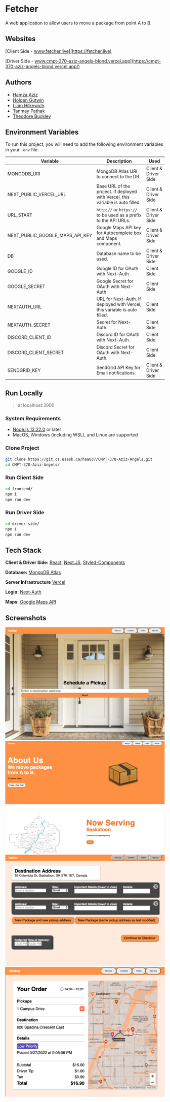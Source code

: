 
# Fetcher

A web application to allow users to move a package from point A to B.

## Websites

[Client Side - www.fetcher.live](https://fetcher.live)

[Driver Side - www.cmpt-370-aziz-angels-blond.vercel.app](https://cmpt-370-aziz-angels-blond.vercel.app/)

## Authors

- [Hamza Aziz](https://www.linkedin.com/in/hamzaaziz975/)
- [Holden Gutwin](https://www.linkedin.com/in/holdengutwin/)
- [Liam Hilkewich](https://www.linkedin.com/in/liam-hilkewich-8322a0234/)
- [Tanmay Pathak](https://www.tanmaypathak.tech/)
- [Theodore Buckley](https://www.youtube.com/watch?v=dQw4w9WgXcQ)

## Environment Variables

To run this project, you will need to add the following environment variables in your `.env` file.

| Variable                        | Description                                                                     | Used                 |
|---------------------------------|---------------------------------------------------------------------------------|----------------------|
| MONGODB_URI                     | MongoDB Atlas URI to connect to the DB.                                         | Client & Driver Side |
| NEXT_PUBLIC_VERCEL_URL          | Base URL of the project. If deployed with Vercel, this variable is auto filled. | Client & Driver Side |
| URL_START                       | `http://` or `https://` to be used as a prefix to the API URLs.                 | Client & Driver Side |
| NEXT_PUBLIC_GOOGLE_MAPS_API_KEY | Google Maps API key for Autocomplete box and Maps component.                    | Client & Driver Side |
| DB                              | Database name to be used.                                                       | Client & Driver Side |
| GOOGLE_ID                       | Google ID for OAuth with Next-Auth                                              | Client Side          |
| GOOGLE_SECRET                   | Google Secret for OAuth with Next-Auth                                          | Client Side          |
| NEXTAUTH_URL                    | URL for Next-Auth. If deployed with Vercel, this variable is auto filled.       | Client Side          |
| NEXTAUTH_SECRET                 | Secret for Next-Auth.                                                           | Client Side          |
| DISCORD_CLIENT_ID               | Discord ID for OAuth with Next-Auth.                                            | Client Side          |
| DISCORD_CLIENT_SECRET           | Discord Secret for OAuth with Next-Auth.                                        | Client Side          |
| SENDGRID_KEY                    | SendGrid API Key for Email notifications.                                       | Client & Driver Side |

## Run Locally

> at localhost:3000

### System Requirements

- [Node.js 12.22.0](https://nodejs.org/) or later
- MacOS, Windows (including WSL), and Linux are supported

### Clone Project

```bash
git clone https://git.cs.usask.ca/haa037/CMPT-370-Aziz-Angels.git
cd CMPT-370-Aziz-Angels/
```

### Run Client Side

```bash
cd frontend/
npm i
npm run dev
```

### Run Driver Side

```bash
cd driver-side/
npm i
npm run dev
```

## Tech Stack

**Client & Driver Side:** [React](https://reactjs.org), [Next.JS](https://nextjs.org), [Styled-Components](https://styled-components.com)

**Database:** [MongoDB Atlas](https://www.mongodb.com/atlas/database)

**Server Infrastructure** [Vercel](https://vercel.com/)

**Login:** [Next-Auth](https://next-auth.js.org)

**Maps:** [Google Maps API](https://developers.google.com/maps)

## Screenshots

![Home Page1](/images/homepage.png)
![Home Page2](/images/homepage-1.png)
![Orders](/images/orders.png)
![Order](/images/order.png)
